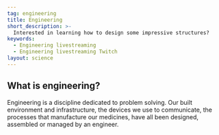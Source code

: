 ```yaml
---
tag: engineering
title: Engineering
short_description: >-
  Interested in learning how to design some impressive structures?
keywords:
  - Engineering livestreaming
  - Engineering livestreaming Twitch
layout: science
---
```

## What is engineering?

Engineering is a discipline dedicated to problem solving. Our built environment and infrastructure, the devices we use to communicate, the processes that manufacture our medicines, have all been designed, assembled or managed by an engineer.
